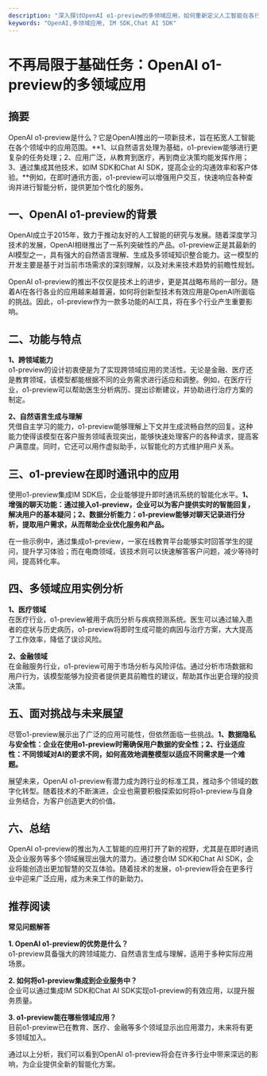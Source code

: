 ```yaml
---
description: "深入探讨OpenAI o1-preview的多领域应用，如何重新定义人工智能在各行业的使用，特别是在即时通讯和企业级应用中的潜力。"
keywords: "OpenAI,多领域应用, IM SDK,Chat AI SDK"
---
```

# 不再局限于基础任务：OpenAI o1-preview的多领域应用  

## 摘要

OpenAI o1-preview是什么？它是OpenAI推出的一项新技术，旨在拓宽人工智能在各个领域中的应用范围。**1、以自然语言处理为基础，o1-preview能够进行更复杂的任务处理；2、应用广泛，从教育到医疗，再到商业决策均能发挥作用；3、通过集成其他技术，如IM SDK和Chat AI SDK，提高企业的沟通效率和客户体验。**例如，在即时通讯方面，o1-preview可以增强用户交互，快速响应各种查询并进行智能分析，提供更加个性化的服务。

## 一、OpenAI o1-preview的背景

OpenAI成立于2015年，致力于推动友好的人工智能的研究与发展。随着深度学习技术的发展，OpenAI相继推出了一系列突破性的产品。o1-preview正是其最新的AI模型之一，具有强大的自然语言理解、生成及多领域知识整合能力。这一模型的开发主要是基于对当前市场需求的深刻理解，以及对未来技术趋势的前瞻性规划。

OpenAI o1-preview的推出不仅仅是技术上的进步，更是其战略布局的一部分。随着AI在各行各业的应用越来越普遍，如何将创新型技术有效应用是OpenAI所面临的挑战。因此，o1-preview作为一款多功能的AI工具，将在多个行业产生重要影响。

## 二、功能与特点

**1、跨领域能力**  
o1-preview的设计初衷便是为了实现跨领域应用的灵活性。无论是金融、医疗还是教育领域，该模型都能根据不同的业务需求进行适应和调整。例如，在医疗行业，o1-preview可以帮助医生分析病历、提出诊断建议，并协助进行治疗方案的制定。

**2、自然语言生成与理解**  
凭借自主学习的能力，o1-preview能够理解上下文并生成流畅自然的回复。这种能力使得该模型在客户服务领域表现突出，能够快速处理客户的各种请求，提高客户满意度。同时，它还可以用作虚拟助手，以智能化的方式维护用户关系。

## 三、o1-preview在即时通讯中的应用

使用o1-preview集成IM SDK后，企业能够提升即时通讯系统的智能化水平。**1、增强的聊天功能：通过接入o1-preview，企业可以为客户提供实时的智能回复，解决用户的基本疑问；2、数据分析能力：o1-preview能够对聊天记录进行分析，提取用户需求，从而帮助企业优化服务和产品。**

在一些示例中，通过集成o1-preview，一家在线教育平台能够实时回答学生的提问，提升学习体验；而在电商领域，该技术则可以快速解答客户问题，减少等待时间，提高转化率。

## 四、多领域应用实例分析

**1、医疗领域**  
在医疗行业，o1-preview被用于病历分析与疾病预测系统。医生可以通过输入患者的症状与历史病历，o1-preview将即时生成可能的病因与治疗方案，大大提高了工作效率，降低了误诊风险。

**2、金融领域**  
在金融服务行业，o1-preview可用于市场分析与风险评估。通过分析市场数据和用户行为，该模型能够为投资者提供更具前瞻性的建议，帮助其作出更合理的投资决策。

## 五、面对挑战与未来展望

尽管o1-preview展示出了广泛的应用可能性，但依然面临一些挑战。**1、数据隐私与安全性：企业在使用o1-preview时需确保用户数据的安全性；2、行业适应性：不同领域对AI的要求不同，如何高效地调整模型以适应不同需求是一个难题。**

展望未来，OpenAI o1-preview有潜力成为跨行业的标准工具，推动多个领域的数字化转型。随着技术的不断演进，企业也需要积极探索如何将o1-preview与自身业务结合，为客户创造更大的价值。

## 六、总结

OpenAI o1-preview的推出为人工智能的应用打开了新的视野，尤其是在即时通讯及企业服务等多个领域展现出强大的潜力。通过整合IM SDK和Chat AI SDK，企业将能创造出更加智慧的交互体验。随着技术的发展，o1-preview将会在更多行业中迎来广泛应用，成为未来工作的新助力。

## 推荐阅读

**常见问题解答**  

**1. OpenAI o1-preview的优势是什么？**  
o1-preview具备强大的跨领域能力、自然语言生成与理解，适用于多种实际应用场景。

**2. 如何将o1-preview集成到企业服务中？**  
企业可以通过集成IM SDK和Chat AI SDK实现o1-preview的有效应用，以提升服务质量。

**3. o1-preview能在哪些领域应用？**  
目前o1-preview已在教育、医疗、金融等多个领域显示出应用潜力，未来将有更多领域加入。

通过以上分析，我们可以看到OpenAI o1-preview将会在许多行业中带来深远的影响，为企业提供全新的智能化方案。
